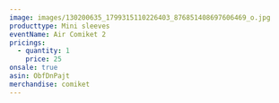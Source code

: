 ```yaml
---
image: images/130200635_1799315110226403_876851408697606469_o.jpg
producttype: Mini sleeves
eventName: Air Comiket 2
pricings:
  - quantity: 1
    price: 25
onsale: true
asin: ObfDnPajt
merchandise: comiket
---
```

